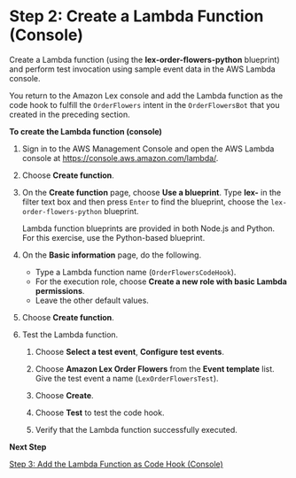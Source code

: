 # Step 2: Create a Lambda Function \(Console\)<a name="ex1-step2"></a>

Create a Lambda function \(using the **lex\-order\-flowers\-python** blueprint\) and perform test invocation using sample event data in the AWS Lambda console\.

You return to the Amazon Lex console and add the Lambda function as the code hook to fulfill the `OrderFlowers` intent in the `OrderFlowersBot` that you created in the preceding section\.

**To create the Lambda function \(console\)**

1. Sign in to the AWS Management Console and open the AWS Lambda console at [https://console\.aws\.amazon\.com/lambda/](https://console.aws.amazon.com/lambda/)\.

1. Choose **Create function**\.

1. On the **Create function** page, choose **Use a blueprint**\. Type **lex\-** in the filter text box and then press `Enter` to find the blueprint, choose the `lex-order-flowers-python` blueprint\.

   Lambda function blueprints are provided in both Node\.js and Python\. For this exercise, use the Python\-based blueprint\.

1. On the **Basic information** page, do the following\.
   + Type a Lambda function name \(`OrderFlowersCodeHook`\)\.
   + For the execution role, choose **Create a new role with basic Lambda permissions**\.
   + Leave the other default values\.

1. Choose **Create function**\.

1. Test the Lambda function\.

   1. Choose **Select a test event**, **Configure test events**\.

   1. Choose **Amazon Lex Order Flowers** from the **Event template** list\. Give the test event a name \(`LexOrderFlowersTest`\)\.

   1. Choose **Create**\.

   1. Choose **Test** to test the code hook\.

   1. Verify that the Lambda function successfully executed\.

**Next Step**

[Step 3: Add the Lambda Function as Code Hook \(Console\)](ex1-step3.md)
